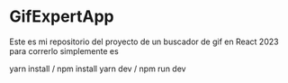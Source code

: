 # GifExpertApp

Este es mi repositorio del proyecto de un buscador de gif en React 2023
para correrlo simplemente es 

yarn install / npm install
yarn dev / npm run dev



